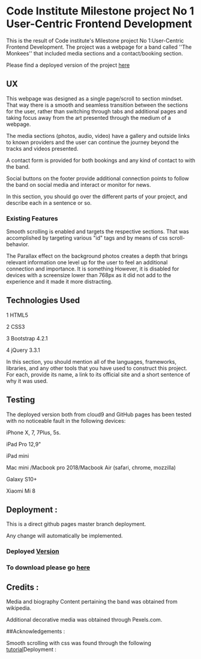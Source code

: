 # Code Institute Milestone project No 1 User-Centric Frontend Development

This is the result of Code institute's Milestone project No 1:User-Centric Frontend Development. The project was a webpage for a band called ''The Monkees'' that included media sections and a contact/booking section.

Please find a deployed version of the project [here](https://chrisntaskas.github.io/codeinstitutemilestone1/#)

## UX

This webpage was designed as a single page/scroll to section mindset. That way there is a smooth and seamless transition between the sections for the user, rather than switching through tabs and additional pages and taking focus away from the art presented through the medium of a webpage. 

The media sections (photos, audio, video) have a gallery and outside links to known providers and the user can continue the journey beyond the tracks and videos presented. 

A contact form is provided for both bookings and any kind of contact to with the band.

Social buttons on the footer provide additional connection points to follow the band on social media and interact or monitor for news.

In this section, you should go over the different parts of your project, and describe each in a sentence or so.

### Existing Features

Smooth scrolling is enabled and targets the respective sections. That was accomplished by targeting various "id" tags and by means of css scroll-behavior.

The Parallax effect on the background photos creates a depth that brings relevant information one level up for the user to feel an additional connection and importance. It is something However, it is disabled for devices with a screensize lower than 768px as it did not add to the experience and it made it more distracting.

## Technologies Used

1 HTML5

2 CSS3

3 Bootstrap 4.2.1

4 jQuery 3.3.1

In this section, you should mention all of the languages, frameworks, libraries, and any other tools that you have used to construct this project. For each, provide its name, a link to its official site and a short sentence of why it was used.

## Testing

The deployed version both from cloud9 and GitHub pages has been tested with no noticeable fault in the following devices:

iPhone X, 7, 7Plus, 5s.

iPad Pro 12,9"

iPad mini

Mac mini /Macbook pro 2018/Macbook Air (safari, chrome, mozzilla)

Galaxy S10+

Xiaomi Mi 8

## Deployment :

This is a direct github pages master branch deployment.

Any change will automatically be implemented.

### Deployed [Version](https://chrisntaskas.github.io/codeinstitutemilestone1/)

### To download please go [here](https://github.com/chrisntaskas/codeinstitutemilestone1.git)

## Credits :

Media and biography Content pertaining the band was obtained from wikipedia.

Additional decorative media was obtained through Pexels.com. 

##Acknowledgements : 

Smooth scrolling with css was found through the following [tutorial](https://www.youtube.com/watch?v=iB0hL-NNUJg&t=175s)Deployment :